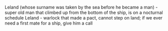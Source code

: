 
Leland (whose surname was taken by the sea before he became a man) - super old man that climbed up from the bottom of the ship, is on a nocturnal schedule
Leland - warlock that made a pact, cannot step on land; if we ever need a first mate for a ship, give him a call